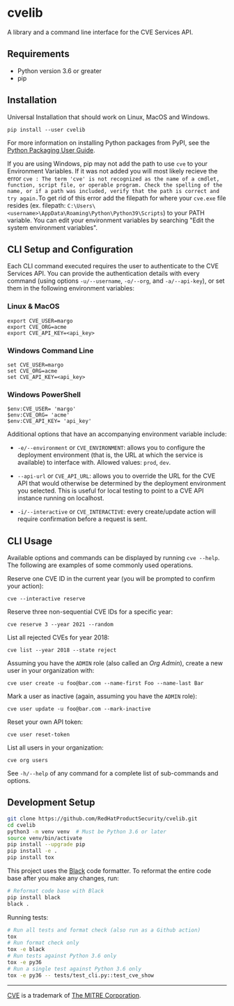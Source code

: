 # cvelib

A library and a command line interface for the CVE Services API.

## Requirements

- Python version 3.6 or greater
- pip

## Installation

Universal Installation that should work on Linux, MacOS and Windows.

```
pip install --user cvelib
```

For more information on installing Python packages from PyPI, see the [Python Packaging User Guide](https://packaging.python.org/tutorials/installing-packages/#installing-from-pypi).

If you are using Windows, pip may not add the path to use `cve` to your Environment Variables. If it was not added you will most likely recieve the error `cve : The term 'cve' is not recognized as the name of a cmdlet, function, script file, or operable program. Check the spelling of the name, or if a path was included, verify that the path is correct and try again.`To get rid of this error add the filepath for where your `cve.exe` file resides (ex. filepath: `C:\Users\<username>\AppData\Roaming\Python\Python39\Scripts`) to your PATH variable. You can edit your environment variables by searching "Edit the system environment variables". 

## CLI Setup and Configuration

Each CLI command executed requires the user to authenticate to the CVE Services API. You can provide
the authentication details with every command (using options `-u/--username`, `-o/--org`, and
`-a/--api-key`), or set them in the following environment variables:

### Linux & MacOS

```
export CVE_USER=margo
export CVE_ORG=acme
export CVE_API_KEY=<api_key>
```

### Windows Command Line

```
set CVE_USER=margo
set CVE_ORG=acme
set CVE_API_KEY=<api_key>
```

### Windows PowerShell

```
$env:CVE_USER= 'margo'
$env:CVE_ORG= 'acme'
$env:CVE_API_KEY= 'api_key'
```
Additional options that have an accompanying environment variable include:

* `-e/--environment` or `CVE_ENVIRONMENT`: allows you to configure the deployment environment
  (that is, the URL at which the service is available) to interface with. Allowed values: `prod`,
  `dev`.

* `--api-url` or `CVE_API_URL`: allows you to override the URL for the CVE API that would
  otherwise be determined by the deployment environment you selected. This is useful for local
  testing to point to a CVE API instance running on localhost.

* `-i/--interactive` or `CVE_INTERACTIVE`: every create/update action will require confirmation
  before a request is sent. 

## CLI Usage

Available options and commands can be displayed by running `cve --help`. The following are
examples of some commonly used operations.

Reserve one CVE ID in the current year (you will be prompted to confirm your action):

```
cve --interactive reserve
```

Reserve three non-sequential CVE IDs for a specific year:

```
cve reserve 3 --year 2021 --random
```

List all rejected CVEs for year 2018:

```
cve list --year 2018 --state reject
```

Assuming you have the `ADMIN` role (also called an _Org Admin_), create a new user in your
organization with:

```
cve user create -u foo@bar.com --name-first Foo --name-last Bar
```

Mark a user as inactive (again, assuming you have the `ADMIN` role):

```
cve user update -u foo@bar.com --mark-inactive
```

Reset your own API token:

```
cve user reset-token
```

List all users in your organization:

```
cve org users
```

See `-h/--help` of any command for a complete list of sub-commands and options.

## Development Setup

```bash
git clone https://github.com/RedHatProductSecurity/cvelib.git
cd cvelib
python3 -m venv venv  # Must be Python 3.6 or later
source venv/bin/activate
pip install --upgrade pip
pip install -e .
pip install tox
```

This project uses the [Black](https://black.readthedocs.io) code formatter. To reformat the entire
code base after you make any changes, run:

```bash
# Reformat code base with Black
pip install black
black .
```

Running tests:

```bash
# Run all tests and format check (also run as a Github action)
tox
# Run format check only
tox -e black
# Run tests against Python 3.6 only
tox -e py36
# Run a single test against Python 3.6 only
tox -e py36 -- tests/test_cli.py::test_cve_show
```

---

[CVE](https://cve.mitre.org/) is a trademark of [The MITRE Corporation](https://www.mitre.org/).
